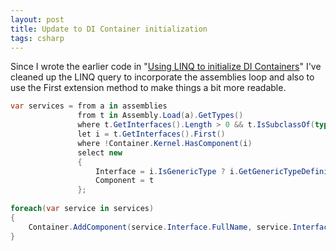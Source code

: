 ```yaml
---
layout: post
title: Update to DI Container initialization
tags: csharp
---
```


Since I wrote the earlier code in &quot;[Using LINQ to initialize DI Containers](/blog/posts/update-to-di-container-initialization/)&quot;
I&#39;ve cleaned up the LINQ query to incorporate the assemblies loop and
also to use the First extension method to make things a bit more
readable.

``` csharp
var services = from a in assemblies
               from t in Assembly.Load(a).GetTypes()
               where t.GetInterfaces().Length > 0 && t.IsSubclassOf(typeof(ServiceBase))
               let i = t.GetInterfaces().First()
               where !Container.Kernel.HasComponent(i)
               select new
               {
                   Interface = i.IsGenericType ? i.GetGenericTypeDefinition() : i,
                   Component = t
               };
 
foreach(var service in services)
{
    Container.AddComponent(service.Interface.FullName, service.Interface, service.Component);
}
```

